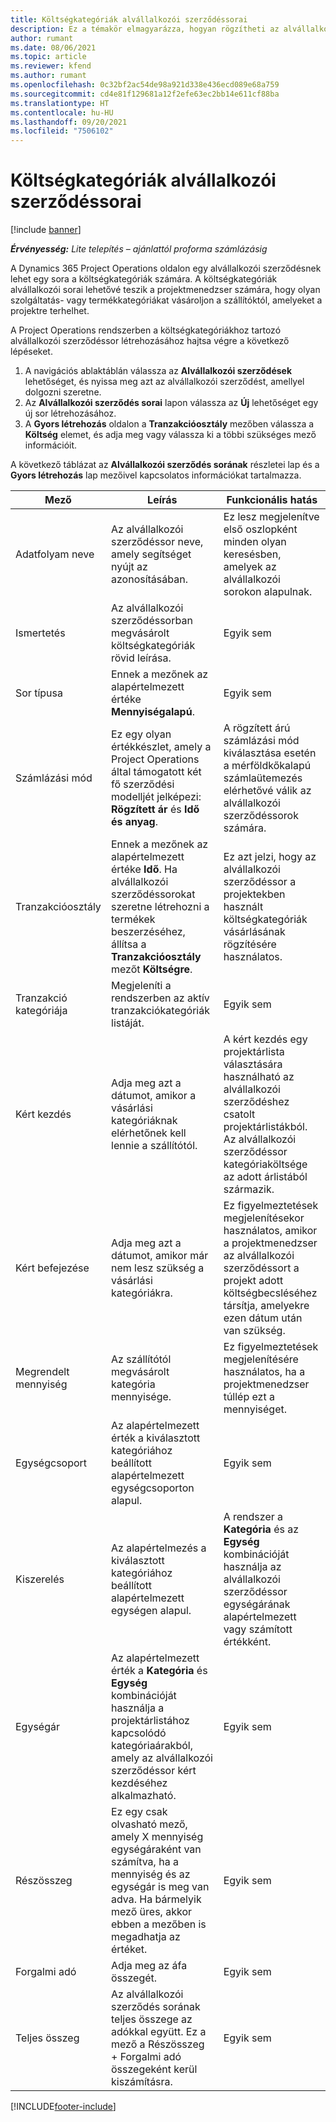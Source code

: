 ```yaml
---
title: Költségkategóriák alvállalkozói szerződéssorai
description: Ez a témakör elmagyarázza, hogyan rögzítheti az alvállalkozói szerződés sorokat a költségekre, és hogyan használhatja a mezőket a szállítóktól történő idővásárlás rögzítésére.
author: rumant
ms.date: 08/06/2021
ms.topic: article
ms.reviewer: kfend
ms.author: rumant
ms.openlocfilehash: 0c32bf2ac54de98a921d338e436ecd089e68a759
ms.sourcegitcommit: cd4e81f129681a12f2efe63ec2bb14e611cf88ba
ms.translationtype: HT
ms.contentlocale: hu-HU
ms.lasthandoff: 09/20/2021
ms.locfileid: "7506102"
---
```

#  <a name="subcontract-lines-for-expense-categories"></a>Költségkategóriák alvállalkozói szerződéssorai

[!include [banner](../../includes/dataverse-preview.md)]

_**Érvényesség:** Lite telepítés – ajánlattól proforma számlázásig_

A Dynamics 365 Project Operations oldalon egy alvállalkozói szerződésnek lehet egy sora a költségkategóriák számára. A költségkategóriák alvállalkozói sorai lehetővé teszik a projektmenedzser számára, hogy olyan szolgáltatás- vagy termékkategóriákat vásároljon a szállítóktól, amelyeket a projektre terhelhet.

A Project Operations rendszerben a költségkategóriákhoz tartozó alvállalkozói szerződéssor létrehozásához hajtsa végre a következő lépéseket.

1. A navigációs ablaktáblán válassza az **Alvállalkozói szerződések** lehetőséget, és nyissa meg azt az alvállalkozói szerződést, amellyel dolgozni szeretne.
2. Az **Alvállalkozói szerződés sorai** lapon válassza az **Új** lehetőséget egy új sor létrehozásához.
3. A **Gyors létrehozás** oldalon a **Tranzakcióosztály** mezőben válassza a **Költség** elemet, és adja meg vagy válassza ki a többi szükséges mező információit.

A következő táblázat az **Alvállalkozói szerződés sorának** részletei lap és a **Gyors létrehozás** lap mezőivel kapcsolatos információkat tartalmazza.

| **Mező** | **Leírás** | **Funkcionális hatás** |
| --- | --- | --- |
| Adatfolyam neve | Az alvállalkozói szerződéssor neve, amely segítséget nyújt az azonosításában. | Ez lesz megjelenítve első oszlopként minden olyan keresésben, amelyek az alvállalkozói sorokon alapulnak. |
| Ismertetés | Az alvállalkozói szerződéssorban megvásárolt költségkategóriák rövid leírása. | Egyik sem |
|Sor típusa | Ennek a mezőnek az alapértelmezett értéke **Mennyiségalapú**. |Egyik sem |
| Számlázási mód | Ez egy olyan értékkészlet, amely a Project Operations által támogatott két fő szerződési modelljét jelképezi: **Rögzített ár** és **Idő és anyag**. | A rögzített árú számlázási mód kiválasztása esetén a mérföldkőkalapú számlaütemezés elérhetővé válik az alvállalkozói szerződéssorok számára. |
| Tranzakcióosztály | Ennek a mezőnek az alapértelmezett értéke **Idő**. Ha alvállalkozói szerződéssorokat szeretne létrehozni a termékek beszerzéséhez, állítsa a **Tranzakcióosztály** mezőt **Költségre**.  | Ez azt jelzi, hogy az alvállalkozói szerződéssor a projektekben használt költségkategóriák vásárlásának rögzítésére használatos. |
| Tranzakció kategóriája | Megjeleníti a rendszerben az aktív tranzakciókategóriák listáját. |Egyik sem |
| Kért kezdés | Adja meg azt a dátumot, amikor a vásárlási kategóriáknak elérhetőnek kell lennie a szállítótól. | A kért kezdés egy projektárlista választására használható az alvállalkozói szerződéshez csatolt projektárlistákból. Az alvállalkozói szerződéssor kategóriaköltsége az adott árlistából származik. |
| Kért befejezése | Adja meg azt a dátumot, amikor már nem lesz szükség a vásárlási kategóriákra. | Ez figyelmeztetések megjelenítésekor használatos, amikor a projektmenedzser az alvállalkozói szerződéssort a projekt adott költségbecsléséhez társítja, amelyekre ezen dátum után van szükség. |
| Megrendelt mennyiség | Az szállítótól megvásárolt kategória mennyisége. | Ez figyelmeztetések megjelenítésére használatos, ha a projektmenedzser túllép ezt a mennyiséget.|
| Egységcsoport | Az alapértelmezett érték a kiválasztott kategóriához beállított alapértelmezett egységcsoporton alapul. |Egyik sem |
| Kiszerelés | Az alapértelmezés a kiválasztott kategóriához beállított alapértelmezett egységen alapul.  | A rendszer a **Kategória** és az **Egység** kombinációját használja az alvállalkozói szerződéssor egységárának alapértelmezett vagy számított értékként.  |
| Egységár | Az alapértelmezett érték a **Kategória** és **Egység** kombinációját használja a projektárlistához kapcsolódó kategóriaárakból, amely az alvállalkozói szerződéssor kért kezdéséhez alkalmazható. |Egyik sem |
| Részösszeg | Ez egy csak olvasható mező, amely X mennyiség egységáraként van számítva, ha a mennyiség és az egységár is meg van adva. Ha bármelyik mező üres, akkor ebben a mezőben is megadhatja az értéket. |Egyik sem |
| Forgalmi adó | Adja meg az áfa összegét. |Egyik sem |
| Teljes összeg | Az alvállalkozói szerződés sorának teljes összege az adókkal együtt. Ez a mező a Részösszeg + Forgalmi adó összegeként kerül kiszámításra. |Egyik sem |


[!INCLUDE[footer-include](../../includes/footer-banner.md)]
